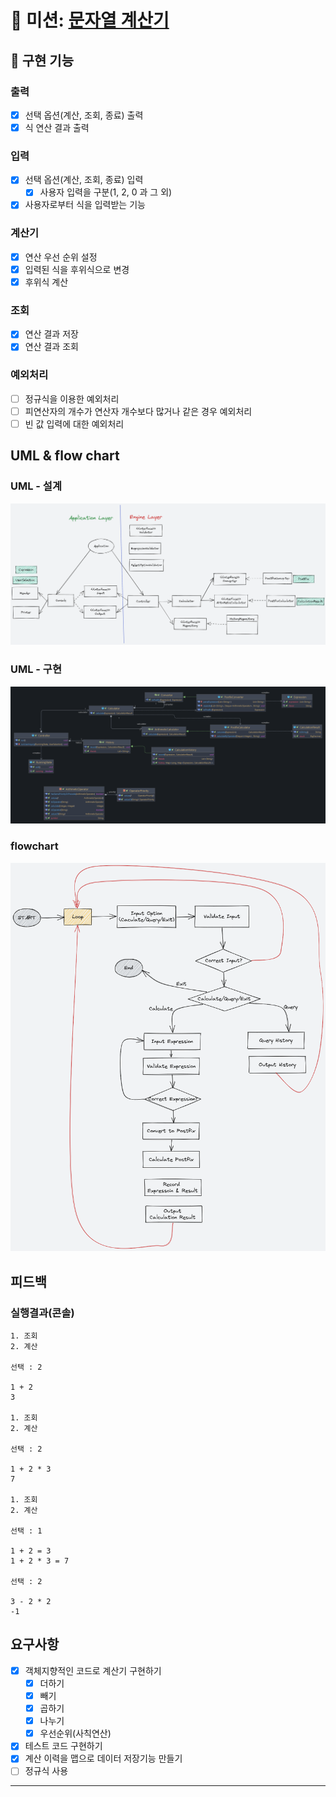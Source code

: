 # 🔢 미션: [문자열 계산기](README_original.md)



## 🔧 구현 기능

### 출력

- [x] 선택 옵션(계산, 조회, 종료) 출력
- [x] 식 연산 결과 출력

### 입력
- [x] 선택 옵션(계산, 조회, 종료) 입력
  - [x] 사용자 입력을 구분(1, 2, 0 과 그 외)
- [x] 사용자로부터 식을 입력받는 기능

### 계산기 
- [x] 연산 우선 순위 설정
- [x] 입력된 식을 후위식으로 변경
- [x] 후위식 계산

### 조회

- [x] 연산 결과 저장
- [x] 연산 결과 조회

### 예외처리

- [ ] 정규식을 이용한 예외처리
- [ ] 피연산자의 개수가 연산자 개수보다 많거나 같은 경우 예외처리
- [ ] 빈 값 입력에 대한 예외처리

## UML & flow chart

### UML - 설계

![img_1.png](img_UML.png)

### UML - 구현

![img.png](img.png)

### flowchart

![img.png](img_flowchart.png)

## 피드백

### 실행결과(콘솔)

```
1. 조회
2. 계산

선택 : 2

1 + 2
3

1. 조회
2. 계산

선택 : 2

1 + 2 * 3
7

1. 조회
2. 계산

선택 : 1

1 + 2 = 3
1 + 2 * 3 = 7

선택 : 2

3 - 2 * 2
-1
```

## 요구사항

- [x] 객체지향적인 코드로 계산기 구현하기
  - [x]  더하기
  - [x]  빼기
  - [x]  곱하기
  - [x]  나누기
  - [x]  우선순위(사칙연산)
- [x] 테스트 코드 구현하기
- [x] 계산 이력을 맵으로 데이터 저장기능 만들기
- [ ] 정규식 사용

---

[//]: # (- [ ] 실수를 계산)

[//]: # (- [ ] 괄호 포함 계산)


